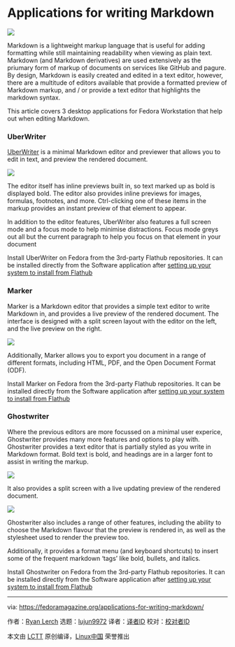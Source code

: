 [#]: collector: (lujun9972)
[#]: translator: ( )
[#]: reviewer: ( )
[#]: publisher: ( )
[#]: url: ( )
[#]: subject: (Applications for writing Markdown)
[#]: via: (https://fedoramagazine.org/applications-for-writing-markdown/)
[#]: author: (Ryan Lerch https://fedoramagazine.org/author/ryanlerch/)

Applications for writing Markdown
======

![][1]

Markdown is a lightweight markup language that is useful for adding formatting while still maintaining readability when viewing as plain text. Markdown (and Markdown derivatives) are used extensively as the priumary form of markup of documents on services like GitHub and pagure. By design, Markdown is easily created and edited in a text editor, however, there are a multitude of editors available that provide a formatted preview of Markdown markup, and / or provide a text editor that highlights the markdown syntax.

This article covers 3 desktop applications for Fedora Workstation that help out when editing Markdown.

### UberWriter

[UberWriter][2] is a minimal Markdown editor and previewer that allows you to edit in text, and preview the rendered document.

![][3]

The editor itself has inline previews built in, so text marked up as bold is displayed bold. The editor also provides inline previews for images, formulas, footnotes, and more. Ctrl-clicking one of these items in the markup provides an instant preview of that element to appear.

In addition to the editor features, UberWriter also features a full screen mode and a focus mode to help minimise distractions. Focus mode greys out all but the current paragraph to help you focus on that element in your document

Install UberWriter on Fedora from the 3rd-party Flathub repositories. It can be installed directly from the Software application after [setting up your system to install from Flathub][4]

### Marker

Marker is a Markdown editor that provides a simple text editor to write Markdown in, and provides a live preview of the rendered document. The interface is designed with a split screen layout with the editor on the left, and the live preview on the right.

![][5]

Additionally, Marker allows you to export you document in a range of different formats, including HTML, PDF, and the Open Document Format (ODF).

Install Marker on Fedora from the 3rd-party Flathub repositories. It can be installed directly from the Software application after [setting up your system to install from Flathub][4]

### Ghostwriter

Where the previous editors are more focussed on a minimal user experice, Ghostwriter provides many more features and options to play with. Ghostwriter provides a text editor that is partially styled as you write in Markdown format. Bold text is bold, and headings are in a larger font to assist in writing the markup.

![][6]

It also provides a split screen with a live updating preview of the rendered document.

![][7]

Ghostwriter also includes a range of other features, including the ability to choose the Markdown flavour that the preview is rendered in, as well as the stylesheet used to render the preview too.

Additionally, it provides a format menu (and keyboard shortcuts) to insert some of the frequent markdown ‘tags’ like bold, bullets, and italics.

Install Ghostwriter on Fedora from the 3rd-party Flathub repositories. It can be installed directly from the Software application after [setting up your system to install from Flathub][4]

--------------------------------------------------------------------------------

via: https://fedoramagazine.org/applications-for-writing-markdown/

作者：[Ryan Lerch][a]
选题：[lujun9972][b]
译者：[译者ID](https://github.com/译者ID)
校对：[校对者ID](https://github.com/校对者ID)

本文由 [LCTT](https://github.com/LCTT/TranslateProject) 原创编译，[Linux中国](https://linux.cn/) 荣誉推出

[a]: https://fedoramagazine.org/author/ryanlerch/
[b]: https://github.com/lujun9972
[1]: https://fedoramagazine.org/wp-content/uploads/2019/06/markdownapps.png-816x345.jpg
[2]: https://uberwriter.github.io/uberwriter/#1
[3]: https://fedoramagazine.org/wp-content/uploads/2019/06/uberwriter-editor-1.png
[4]: https://fedoramagazine.org/install-flathub-apps-fedora/
[5]: https://fedoramagazine.org/wp-content/uploads/2019/06/marker-screenshot-1024x500.png
[6]: https://fedoramagazine.org/wp-content/uploads/2019/06/ghostwriter-1024x732.png
[7]: https://fedoramagazine.org/wp-content/uploads/2019/06/ghostwriter2-1024x566.png
